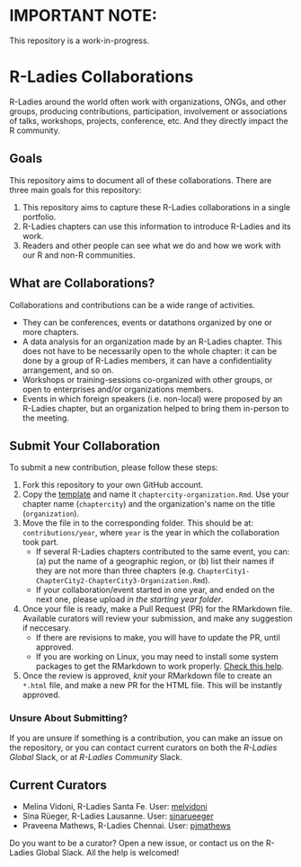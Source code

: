 # IMPORTANT NOTE:
This repository is a work-in-progress.



# R-Ladies Collaborations

R-Ladies around the world often work with organizations, ONGs, and other groups, producing contributions, participation, involvement or associations of talks, workshops, projects, conference, etc. And they directly impact the R community.

## Goals
This repository aims to document all of these collaborations. There are three main goals for this repository:
1. This repository aims to capture these R-Ladies collaborations in a single portfolio.
1. R-Ladies chapters can use this information to introduce R-Ladies and its work.
1. Readers and other people can see what we do and how we work with our R and non-R communities.

## What are Collaborations?
Collaborations and contributions can be a wide range of activities.
- They can be conferences, events or datathons organized by one or more chapters.
- A data analysis for an organization made by an R-Ladies chapter. This does not have to be necessarily open to the whole chapter: it can be done by a group of R-Ladies members, it can have a confidentiality arrangement, and so on.
- Workshops or training-sessions co-organized with other groups, or open to enterprises and/or organizations members.
- Events in which foreign speakers (i.e. non-local) were proposed by an R-Ladies chapter, but an organization helped to bring them in-person to the meeting.

## Submit Your Collaboration
To submit a new contribution, please follow these steps:

1. Fork this repository to your own GitHub account.
1. Copy the [template](/resources/template.Rmd) and name it `chaptercity-organization.Rmd`. Use your chapter name (`chaptercity`) and the organization's name on the title (`organization`).
1. Move the file in to the corresponding folder. This should be at: `contributions/year`, where `year` is the year in which the collaboration took part.
    - If several R-Ladies chapters contributed to the same event, you can: (a) put the name of a geographic region, or (b) list their names if they are not more than three chapters (e.g. `ChapterCity1-ChapterCity2-ChapterCity3-Organization.Rmd`).
    - If your collaboration/event started in one year, and ended on the next one, please upload _in the starting year folder_.   
1. Once your file is ready, make a Pull Request (PR) for the RMarkdown file. Available curators will review your submission, and make any suggestion if neccesary.
    - If there are revisions to make, you will have to update the PR, until approved.
    - If you are working on Linux, you may need to install some system packages to get the RMarkdown to work properly. [Check this help](https://dzone.com/articles/installing-latex-ubuntu).
1. Once the review is approved, _knit_ your RMarkdown file to create an `*.html` file, and make a new PR for the HTML file. This will be instantly approved. 



### Unsure About Submitting?
If you are unsure if something is a contribution, you can make an issue on the repository, or you can contact current curators on both the _R-Ladies Global_ Slack, or at _R-Ladies Community_ Slack.

## Current Curators
- Melina Vidoni, R-Ladies Santa Fe. User: [melvidoni](https://github.com/melvidoni)
- Sina Rüeger, R-Ladies Lausanne. User: [sinarueeger](https://github.com/sinarueeger)
- Praveena Mathews, R-Ladies Chennai. User: [pjmathews](https://github.com/pjmathews)

Do you want to be a curator? Open a new issue, or contact us on the R-Ladies Global Slack. All the help is welcomed!
